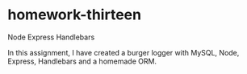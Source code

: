# homework-thirteen
Node Express Handlebars

In this assignment, I have created a burger logger with MySQL, Node, Express, Handlebars and a homemade ORM. 
